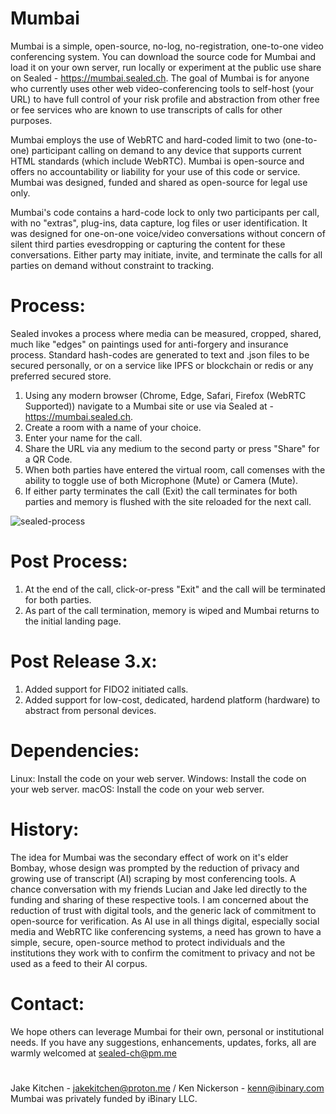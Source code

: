 # Mumbai
Mumbai is a simple, open-source, no-log, no-registration, one-to-one video conferencing system. You can download the source code for Mumbai and load it on your own server, run locally or experiment at the public use share on Sealed - https://mumbai.sealed.ch. The goal of Mumbai is for anyone who currently uses other web video-conferencing tools to self-host (your URL) to have full control of your risk profile and abstraction from other free or fee services who are known to use transcripts of calls for other purposes.

Mumbai employs the use of WebRTC and hard-coded limit to two (one-to-one) participant calling on demand to any device that supports current HTML standards (which include WebRTC). Mumbai is open-source and offers no accountability or liability for your use of this code or service. Mumbai was designed, funded and shared as open-source for legal use only.

Mumbai's code contains a hard-code lock to only two participants per call, with no "extras", plug-ins, data capture, log files or user identification. It was designed for one-on-one voice/video conversations without concern of silent third parties evesdropping or capturing the content for these conversations. Either party may initiate, invite, and terminate the calls for all parties on demand without constraint to tracking.
# Process:
Sealed invokes a process where media can be measured, cropped, shared, much like "edges" on paintings used for anti-forgery and insurance process. Standard hash-codes are generated to text and .json files to be secured personally, or on a service like IPFS or blockchain or redis or any preferred secured store.

1. Using any modern browser (Chrome, Edge, Safari, Firefox (WebRTC Supported)) navigate to a Mumbai site or use via Sealed at - https://mumbai.sealed.ch.
2. Create a room with a name of your choice.
3. Enter your name for the call.
4. Share the URL via any medium to the second party or press "Share" for a QR Code.
5. When both parties have entered the virtual room, call comenses with the ability to toggle use of both Microphone (Mute) or Camera (Mute).
6. If either party terminates the call (Exit) the call terminates for both parties and memory is flushed with the site reloaded for the next call.

![sealed-process](https://github.com/ibinary/mumbai/project-mumbai-2.jpg)

# Post Process:
1. At the end of the call, click-or-press "Exit" and the call will be terminated for both parties.
2. As part of the call termination, memory is wiped and Mumbai returns to the initial landing page.
# Post Release 3.x:
1. Added support for FIDO2 initiated calls.
2. Added support for low-cost, dedicated, hardend platform (hardware) to abstract from personal devices.
# Dependencies:
Linux: Install the code on your web server.
Windows: Install the code on your web server.
macOS: Install the code on your web server.
# History:
The idea for Mumbai was the secondary effect of work on it's elder Bombay, whose design was prompted by the reduction of privacy and growing use of transcript (AI) scraping by most conferencing tools. A chance conversation with my friends Lucian and Jake led directly to the funding and sharing of these respective tools. I am concerned about the reduction of trust with digital tools, and the generic lack of commitment to open-source for verification. As AI use in all things digital, especially social media and WebRTC like conferencing systems, a need has grown to have a simple, secure, open-source method to protect individuals and the institutions they work with to confirm the comitment to privacy and not be used as a feed to their AI corpus. 
# Contact:
We hope others can leverage Mumbai for their own, personal or institutional needs. If you have any suggestions, enhancements, updates, forks, all are warmly welcomed at sealed-ch@pm.me
#
Jake Kitchen - jakekitchen@proton.me / Ken Nickerson - kenn@ibinary.com
Mumbai was privately funded by iBinary LLC.
